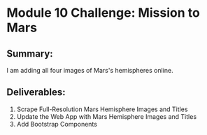 # Module 10 Challenge: Mission to Mars
## Summary:
I am adding all four images of Mars's hemispheres online.

## Deliverables:
1. Scrape Full-Resolution Mars Hemisphere Images and Titles
2. Update the Web App with Mars Hemisphere Images and Titles
3. Add Bootstrap Components
